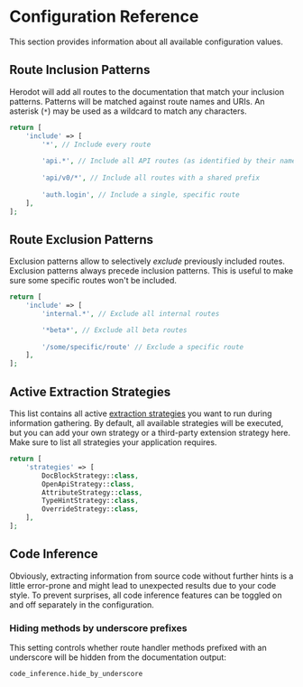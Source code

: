 Configuration Reference
=======================
This section provides information about all available configuration values.

Route Inclusion Patterns
------------------------
Herodot will add all routes to the documentation that match your inclusion patterns. Patterns will be matched against route names and URIs. An asterisk (`*`)
may be used as a wildcard to match any characters.

```php
return [
    'include' => [
        '*', // Include every route
        
        'api.*', // Include all API routes (as identified by their name)
        
        'api/v0/*', // Include all routes with a shared prefix
        
        'auth.login', // Include a single, specific route
    ],
];
```

Route Exclusion Patterns
------------------------
Exclusion patterns allow to selectively _exclude_ previously included routes. Exclusion patterns always precede inclusion patterns. This is useful to make sure
some specific routes won't be included.

```php
return [
    'include' => [
        'internal.*', // Exclude all internal routes        

        '*beta*', // Exclude all beta routes
        
        '/some/specific/route' // Exclude a specific route
    ],
];
```

Active Extraction Strategies
----------------------------
This list contains all active [extraction strategies](./strategies.md) you want to run during information gathering. By default, all available strategies will
be executed, but you can add your own strategy or a third-party extension strategy here.  
Make sure to list all strategies your application requires.

```php
return [
    'strategies' => [
        DocBlockStrategy::class,
        OpenApiStrategy::class,
        AttributeStrategy::class,
        TypeHintStrategy::class,
        OverrideStrategy::class,
    ],
];
```

Code Inference
--------------
Obviously, extracting information from source code without further hints is a little error-prone and might lead to unexpected results due to your code style. To
prevent surprises, all code inference features can be toggled on and off separately in the configuration.

### Hiding methods by underscore prefixes
This setting controls whether route handler methods prefixed with an underscore will be hidden from the documentation output:
```
code_inference.hide_by_underscore
```
